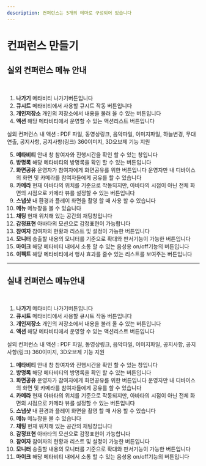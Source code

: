 ```yaml
---
description: 컨퍼런스는 5개의 테마로 구성되어 있습니다
---
```


# 컨퍼런스 만들기

## 실외 컨퍼런스 메뉴 안내

<figure><img src="../../../../.gitbook/assets/스크린샷-2023-11-10-오후-5.15.55.png" alt=""><figcaption></figcaption></figure>

1. **나가기** 메타비티 나가기버튼입니다
2. **큐시트** 메타비티에서 사용할 큐시트 작동 버튼입니다&#x20;
3. **개인저장소** 개인의 저장소에서 내용을 불러 올 수 있는 버튼입니다&#x20;
4. **액션** 해당 메타비티에서 운영할 수 있는 액션리스트 버튼입니다

실외 컨퍼런스 내 액션 : PDF 파일, 동영상링크, 음악파일, 이미지파일, 하늘변경, 무대연출, 공지사항, 공지사항(링크) 360이미지, 3D오브제 기능 지원&#x20;

5. **메타비티** 안내 창 참여자와 진행시간을 확인 할 수 있는 창입니다&#x20;
6. **방명록** 해당 메타비티의 방명록을 확인 할 수 있는 버튼입니다
7. **화면공유** 운영자가 참여자에게 화면공유를 위한 버튼입니다 운영자만 내 디바이스의 화면 및 카메라를 참여자들에게 공유를 할 수 있습니다&#x20;
8. **카메라** 현재 아바타의 위치를 기준으로 작동되지만, 아바타의 시점이 아닌 전체 화면의 시점으로 카메라 뷰를 설정할 수 있는 버튼입니다
9. **스냅샷** 내 환경과 플레이 화면을 촬영 할 때 사용 할 수 있습니다
10. **메뉴** 메뉴창을 볼 수 있습니다
11. **채팅** 현재 위치해 있는 공간의 채팅창입니다
12. **감정표현** 아바타의 모션으로 감정표현이 가능합니다
13. **참여자** 참여자의 현황과 리스트 및 설정이 가능한 버튼입니다&#x20;
14. **모니터** 송출할 내용의 모니터를 기준으로 확대와 판서기능이 가능한 버튼입니다&#x20;
15. **마이크** 해당 메타비티 내에서 소통 할 수 있는 음성용 on/off기능의 버튼입니다&#x20;
16. **이펙트** 해당 메타비티에서 행사 효과를 줄수 있는 리스트를 보여주는 버튼입니다&#x20;





***

## 실내 컨퍼런스 메뉴안내&#x20;

<figure><img src="../../../../.gitbook/assets/스크린샷-2023-11-23-오후-12.29.58 (1).png" alt=""><figcaption></figcaption></figure>

1. **나가기** 메타비티 나가기버튼입니다
2. **큐시트** 메타비티에서 사용할 큐시트 작동 버튼입니다&#x20;
3. **개인저장소** 개인의 저장소에서 내용을 불러 올 수 있는 버튼입니다&#x20;
4. **액션** 해당 메타비티에서 운영할 수 있는 액션리스트 버튼입니다

실외 컨퍼런스 내 액션 : PDF 파일, 동영상링크, 음악파일, 이미지파일, 공지사항, 공지사항(링크) 360이미지, 3D오브제 기능 지원&#x20;

1. **메타비티** 안내 창 참여자와 진행시간을 확인 할 수 있는 창입니다&#x20;
2. **방명록** 해당 메타비티의 방명록을 확인 할 수 있는 버튼입니다
3. **화면공유** 운영자가 참여자에게 화면공유를 위한 버튼입니다 운영자만 내 디바이스의 화면 및 카메라를 참여자들에게 공유를 할 수 있습니다&#x20;
4. **카메라** 현재 아바타의 위치를 기준으로 작동되지만, 아바타의 시점이 아닌 전체 화면의 시점으로 카메라 뷰를 설정할 수 있는 버튼입니다
5. **스냅샷** 내 환경과 플레이 화면을 촬영 할 때 사용 할 수 있습니다
6. **메뉴** 메뉴창을 볼 수 있습니다
7. **채팅** 현재 위치해 있는 공간의 채팅창입니다
8. **감정표현** 아바타의 모션으로 감정표현이 가능합니다
9. **참여자** 참여자의 현황과 리스트 및 설정이 가능한 버튼입니다&#x20;
10. **모니터** 송출할 내용의 모니터를 기준으로 확대와 판서기능이 가능한 버튼입니다&#x20;
11. **마이크** 해당 메타비티 내에서 소통 할 수 있는 음성용 on/off기능의 버튼입니다&#x20;

